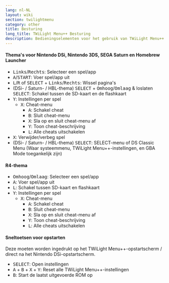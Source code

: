 ```yaml
---
lang: nl-NL
layout: wiki
section: twilightmenu
category: other
title: Besturing
long_title: TWiLight Menu++ Besturing
description: Bedieningselementen voor het gebruik van TWiLight Menu++
---
```


#### Thema's voor Nintendo DSi, Nintendo 3DS, SEGA Saturn en Homebrew Launcher
- <kbd>Links</kbd>/<kbd>Rechts</kbd>: Selecteer een spel/app
- <kbd class="face">A</kbd>/<kbd>START</kbd>: Voer spel/app uit
- <kbd class="l">L</kbd>/<kbd class="r">R</kbd> of <kbd>SELECT</kbd> + <kbd>Links</kbd>/<kbd>Rechts</kbd>: Wissel pagina's
- (DSi- / Saturn- / HBL-thema) <kbd>SELECT</kbd> + <kbd>Omhoog</kbd>/<kbd>Omlaag</kbd> & loslaten <kbd>SELECT</kbd>: Schakel tussen de SD-kaart en de flashkaart
- <kbd class="face">Y</kbd>: Instellingen per spel
   - <kbd class="face">X</kbd>: Cheat-menu
      - <kbd class="face">A</kbd>: Schakel cheat
      - <kbd class="face">B</kbd>: Sluit cheat-menu
      - <kbd class="face">X</kbd>: Sla op en sluit cheat-menu af
      - <kbd class="face">Y</kbd>: Toon cheat-beschrijving
      - <kbd class="l">L</kbd>: Alle cheats uitschakelen
- <kbd class="face">X</kbd>: Verwijder/verbeg spel
- (DSi- / Saturn- / HBL-thema) <kbd>SELECT</kbd>: SELECT-menu of DS Classic Menu (Waar systeemmenu, TWiLight Menu++-instellingen, en GBA Mode toegankelijk zijn)

#### R4-thema
- <kbd>Omhoog</kbd>/<kbd>Omlaag</kbd>: Selecteer een spel/app
- <kbd class="face">A</kbd>: Voer spel/app uit
- <kbd class="l">L</kbd>: Schakel tussen SD-kaart en flashkaart
- <kbd class="face">Y</kbd>: Instellingen per spel
   - <kbd class="face">X</kbd>: Cheat-menu
      - <kbd class="face">A</kbd>: Schakel cheat
      - <kbd class="face">B</kbd>: Sluit cheat-menu
      - <kbd class="face">X</kbd>: Sla op en sluit cheat-menu af
      - <kbd class="face">Y</kbd>: Toon cheat-beschrijving
      - <kbd class="l">L</kbd>: Alle cheats uitschakelen

#### Sneltoetsen voor opstarten
Deze moeten worden ingedrukt op het TWiLight Menu++-opstartscherm / direct na het Nintendo DSi-opstartscherm.

- <kbd>SELECT</kbd>: Open instellingen
- <kbd class="face">A</kbd> + <kbd class="face">B</kbd> + <kbd class="face">X</kbd> + <kbd class="face">Y</kbd>: Reset alle TWiLight Menu++-instellingen
- <kbd class="face">B</kbd>: Start de laatst uitgevoerde ROM op
